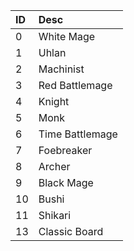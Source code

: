 | ID | Desc            |
|:---|:----------------|
| 0  | White Mage      |
| 1  | Uhlan           |
| 2  | Machinist       |
| 3  | Red Battlemage  |
| 4  | Knight          |
| 5  | Monk            |
| 6  | Time Battlemage |
| 7  | Foebreaker      |
| 8  | Archer          |
| 9  | Black Mage      |
| 10 | Bushi           |
| 11 | Shikari         |
| 13 | Classic Board   |
